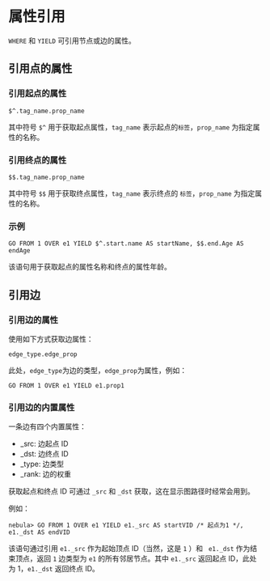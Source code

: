 # 属性引用

`WHERE` 和 `YIELD` 可引用节点或边的属性。

## 引用点的属性

### 引用起点的属性

```plain
$^.tag_name.prop_name
```

其中符号 `$^` 用于获取起点属性，`tag_name` 表示起点的`标签`，`prop_name` 为指定属性的名称。

### 引用终点的属性

```
$$.tag_name.prop_name
```

其中符号 `$$` 用于获取终点属性，`tag_name` 表示终点的 `标签`，`prop_name` 为指定属性的名称。

### 示例

```ngql
GO FROM 1 OVER e1 YIELD $^.start.name AS startName, $$.end.Age AS endAge
```

该语句用于获取起点的属性名称和终点的属性年龄。

## 引用边

### 引用边的属性

使用如下方式获取边属性：

```ngql
edge_type.edge_prop
```

此处，`edge_type`为边的类型，`edge_prop`为属性，例如：

```ngql
GO FROM 1 OVER e1 YIELD e1.prop1
```

### 引用边的内置属性

一条边有四个内置属性：

- _src: 边起点 ID
- _dst: 边终点 ID
- _type: 边类型
- _rank: 边的权重

获取起点和终点 ID 可通过 `_src` 和 `_dst` 获取，这在显示图路径时经常会用到。

例如：

```ngql
nebula> GO FROM 1 OVER e1 YIELD e1._src AS startVID /* 起点为1 */, e1._dst AS endVID
```

该语句通过引用 `e1._src` 作为起始顶点 ID（当然，这是 `1` ）和 ` e1._dst` 作为结束顶点，返回 `1` 边类型为 `e1` 的所有邻居节点。其中 `e1._src` 返回起点 ID，此处为 1，`e1._dst` 返回终点 ID。
